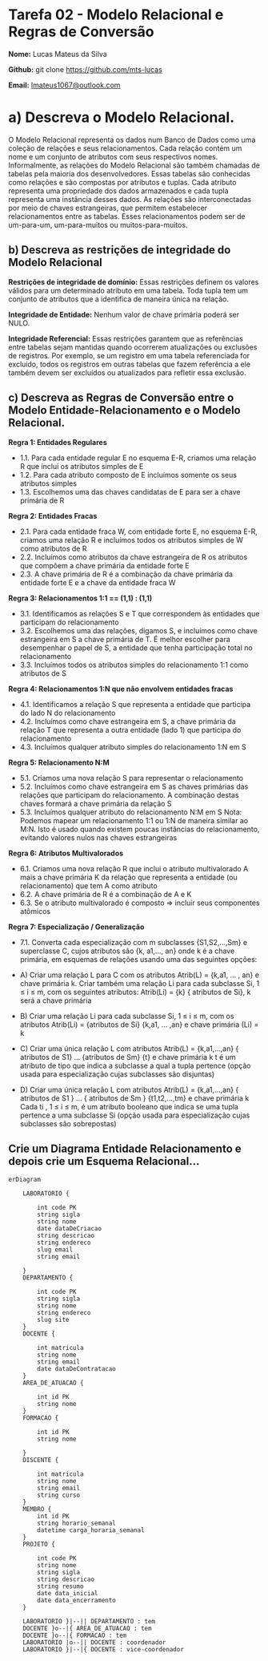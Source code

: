 # Tarefa 02 - Modelo Relacional e Regras de Conversão

**Nome:** Lucas Mateus da Silva

**Github:** git clone https://github.com/mts-lucas

**Email:** lmateus1067@outlook.com

##

# a) Descreva o Modelo Relacional.

O Modelo Relacional representa os dados num Banco de Dados como uma coleção de relações e seus relacionamentos. Cada relação contém um nome e um conjunto de atributos com seus respectivos nomes. Informalmente, as relações do Modelo Relacional são também chamadas de tabelas pela maioria dos desenvolvedores. Essas tabelas são conhecidas como relações e são compostas por atributos e tuplas. Cada atributo representa uma propriedade dos dados armazenados e cada tupla representa uma instância desses dados.
As relações são interconectadas por meio de chaves estrangeiras, que permitem estabelecer relacionamentos entre as tabelas. Esses relacionamentos podem ser de um-para-um, um-para-muitos ou muitos-para-muitos.

## b) Descreva as restrições de integridade do Modelo Relacional

**Restrições de integridade de domínio:** Essas restrições definem os valores válidos para um determinado atributo em uma tabela. Toda tupla tem um conjunto de atributos que a identifica de maneira única na relação.

**Integridade de Entidade:** Nenhum valor de chave primária poderá ser NULO.

**Integridade Referencial:** Essas restrições garantem que as referências entre tabelas sejam mantidas quando ocorrerem atualizações ou exclusões de registros. Por exemplo, se um registro em uma tabela referenciada for excluído, todos os registros em outras tabelas que fazem referência a ele também devem ser excluídos ou atualizados para refletir essa exclusão.

## c) Descreva as Regras de Conversão entre o Modelo Entidade-Relacionamento e o Modelo Relacional.

**Regra 1: Entidades Regulares**

- 1.1. Para cada entidade regular E no esquema E-R, criamos uma relação R que inclui os atributos simples de E
- 1.2. Para cada atributo composto de E incluímos somente os seus atributos simples
- 1.3. Escolhemos uma das chaves candidatas de E para ser a chave primária de R

**Regra 2: Entidades Fracas**

- 2.1. Para cada entidade fraca W, com entidade forte E, no esquema E-R, criamos uma relação R e incluímos todos os atributos simples de W como atributos de R
- 2.2. Incluímos como atributos da chave estrangeira de R os atributos que compõem a chave primária da entidade forte E
- 2.3. A chave primária de R é a combinação da chave primária da entidade forte E e a chave da entidade fraca W

**Regra 3: Relacionamentos 1:1 == (1,1) : (1,1)**

- 3.1. Identificamos as relações S e T que correspondem às entidades que participam do relacionamento
- 3.2. Escolhemos uma das relações, digamos S, e incluímos como chave estrangeira em S a chave primária de T. É melhor escolher para desempenhar o papel de S, a entidade que tenha participação total no relacionamento
- 3.3. Incluímos todos os atributos simples do relacionamento 1:1 como atributos de S

**Regra 4: Relacionamentos 1:N que não envolvem entidades fracas**

- 4.1. Identificamos a relação S que representa a entidade que participa do lado N do relacionamento
- 4.2. Incluímos como chave estrangeira em S, a chave primária da relação T que representa a outra entidade (lado 1) que participa do relacionamento
- 4.3. Incluímos qualquer atributo simples do relacionamento 1:N em S

**Regra 5: Relacionamento N:M**

- 5.1. Criamos uma nova relação S para representar o relacionamento
- 5.2. Incluímos como chave estrangeira em S as chaves primárias das relações que participam do relacionamento. A combinação destas chaves formará a chave primária da relação S
- 5.3. Incluímos qualquer atributo do relacionamento N:M em S
  Nota: Podemos mapear um relacionamento 1:1 ou 1:N de maneira similar ao M:N. Isto é usado quando existem poucas instâncias do relacionamento, evitando valores nulos nas chaves estrangeiras

**Regra 6: Atributos Multivalorados**

- 6.1. Criamos uma nova relação R que inclui o atributo multivalorado A mais a chave primária K da relação que representa a entidade (ou relacionamento) que tem A como atributo
- 6.2. A chave primária de R é a combinação de A e K
- 6.3. Se o atributo multivalorado é composto => incluir seus componentes atômicos

**Regra 7: Especialização / Generalização**

- 7.1. Converta cada especialização com m subclasses {S1,S2,...,Sm} e superclasse C, cujos atributos são {k, a1,..., an} onde k é a chave primária, em esquemas de relações usando uma das seguintes opções:

- A) Criar uma relação L para C com os atributos Atrib(L) = {k,a1, ... , an} e chave primária k. Criar também uma relação Li para cada subclasse Si, 1 ≤ i ≤ m, com os seguintes atributos: Atrib(Li) = {k} { atributos de Si}, k será a chave primária
- B) Criar uma relação Li para cada subclasse Si, 1 ≤ i ≤ m, com os atributos Atrib(Li) = {atributos de Si} {k,a1, ... ,an} e chave primária (Li) = k
- C) Criar uma única relação L com atributos Atrib(L) = {k,a1,...,an} { atributos de S1} ... {atributos de Sm} {t} e chave primária k
  t é um atributo de tipo que indica a subclasse a qual a tupla pertence (opção usada para especialização cujas subclasses são disjuntas)
- D) Criar uma única relação L com atributos Atrib(L) = {k,a1,...,an} { atributos de S1 } ... { atributos de Sm } {t1,t2,...,tm} e chave primária k
  Cada ti , 1 ≤ i ≤ m, é um atributo booleano que indica se uma tupla pertence a uma subclasse Si (opção usada para especialização cujas subclasses são sobrepostas)

## Crie um Diagrama Entidade Relacionamento e depois crie um Esquema Relacional...

```mermaid
erDiagram

    LABORATORIO {

        int code PK
        string sigla
        string nome
        date dataDeCriacao
        string descricao
        string endereco
        slug email
        string email

    }
    DEPARTAMENTO {

        int code PK
        string sigla
        string nome
        string endereco
        slug site
    }
    DOCENTE {

        int matricula
        string nome
        string email
        date dataDeContratacao
    }
    AREA_DE_ATUACAO {

        int id PK
        string nome
    }
    FORMACAO {

        int id PK
        string nome

    }
    DISCENTE {

        int matricula
        string nome
        string email
        string curso
    }
    MEMBRO {
        int id PK
        string horario_semanal
        datetime carga_horaria_semanal
    }
    PROJETO {

        int code PK
        string nome
        string sigla
        string descricao
        string resumo
        date data_inicial
        date data_encerramento
    }

    LABORATORIO }|--|| DEPARTAMENTO : tem
    DOCENTE }o--|{ AREA_DE_ATUACAO : tem
    DOCENTE }o--|{ FORMACAO : tem
    LABORATORIO |o--|| DOCENTE : coordenador
    LABORATORIO }|--|{ DOCENTE : vice-coordenador

```
